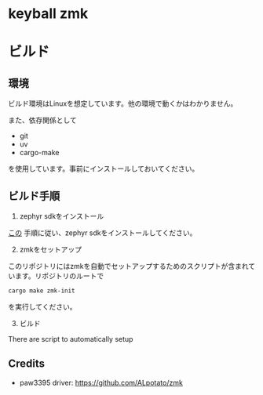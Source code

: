 # keyball zmk

# ビルド

## 環境

ビルド環境はLinuxを想定しています。他の環境で動くかはわかりません。

また、依存関係として

- git
- uv
- cargo-make

を使用しています。事前にインストールしておいてください。

## ビルド手順

1. zephyr sdkをインストール

[この](https://docs.zephyrproject.org/3.5.0/develop/getting_started/index.html#install-zephyr-sdk)
手順に従い、zephyr sdkをインストールしてください。

2. zmkをセットアップ

このリポジトリにはzmkを自動でセットアップするためのスクリプトが含まれています。リポジトリのルートで

```bash
cargo make zmk-init
```

を実行してください。

3. ビルド

There are script to automatically setup

## Credits

- paw3395 driver: https://github.com/ALpotato/zmk
